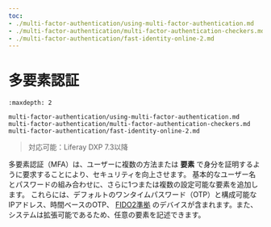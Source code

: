 ```yaml
---
toc:
- ./multi-factor-authentication/using-multi-factor-authentication.md
- ./multi-factor-authentication/multi-factor-authentication-checkers.md
- ./multi-factor-authentication/fast-identity-online-2.md
---
```

# 多要素認証

```{toctree}
:maxdepth: 2

multi-factor-authentication/using-multi-factor-authentication.md
multi-factor-authentication/multi-factor-authentication-checkers.md
multi-factor-authentication/fast-identity-online-2.md
```
> 対応可能：Liferay DXP 7.3以降

多要素認証（MFA）は、ユーザーに複数の方法または **要素** で身分を証明するように要求することにより、セキュリティを向上させます。 基本的なユーザー名とパスワードの組み合わせに、さらに1つまたは複数の設定可能な要素を追加します。 これらには、デフォルトのワンタイムパスワード（OTP）と構成可能なIPアドレス、時間ベースのOTP、 [FIDO2準拠](https://fidoalliance.org/fido2) のデバイスが含まれます。また、システムは拡張可能であるため、任意の要素を記述できます。 
